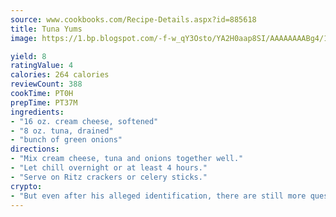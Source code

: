 ```yaml
---
source: www.cookbooks.com/Recipe-Details.aspx?id=885618
title: Tuna Yums
image: https://1.bp.blogspot.com/-f-w_qY3Osto/YA2H0aap8SI/AAAAAAAABg4/17myAO5s9b8JksYvWDXpYkaDlcY0g6k_gCLcBGAsYHQ/s296/3.png

yield: 8
ratingValue: 4
calories: 264 calories
reviewCount: 388
cookTime: PT0H
prepTime: PT37M
ingredients:
- "16 oz. cream cheese, softened"
- "8 oz. tuna, drained"
- "bunch of green onions"
directions:
- "Mix cream cheese, tuna and onions together well."
- "Let chill overnight or at least 4 hours."
- "Serve on Ritz crackers or celery sticks."
crypto:
- "But even after his alleged identification, there are still more questions than answers about the enigmatic creator of Bitcoin."
---
```

